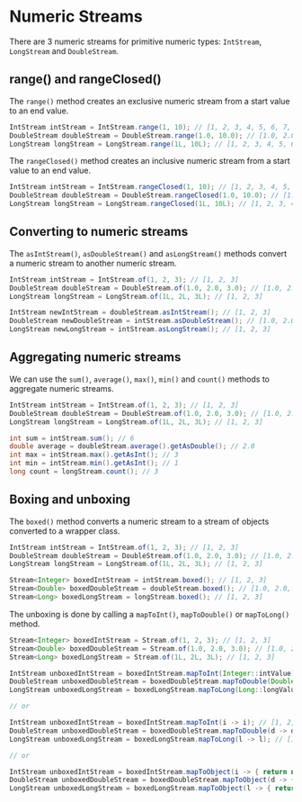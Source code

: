 # Numeric Streams

There are 3 numeric streams for primitive numeric types: `IntStream`, `LongStream` and `DoubleStream`.

## range() and rangeClosed()

The `range()` method creates an exclusive numeric stream from a start value to an end value.

```java
IntStream intStream = IntStream.range(1, 10); // [1, 2, 3, 4, 5, 6, 7, 8, 9]
DoubleStream doubleStream = DoubleStream.range(1.0, 10.0); // [1.0, 2.0, 3.0, 4.0, 5.0, 6.0, 7.0, 8.0, 9.0]
LongStream longStream = LongStream.range(1L, 10L); // [1, 2, 3, 4, 5, 6, 7, 8, 9]
```

The `rangeClosed()` method creates an inclusive numeric stream from a start value to an end value.

```java
IntStream intStream = IntStream.rangeClosed(1, 10); // [1, 2, 3, 4, 5, 6, 7, 8, 9, 10]
DoubleStream doubleStream = DoubleStream.rangeClosed(1.0, 10.0); // [1.0, 2.0, 3.0, 4.0, 5.0, 6.0, 7.0, 8.0, 9.0, 10.0]
LongStream longStream = LongStream.rangeClosed(1L, 10L); // [1, 2, 3, 4, 5, 6, 7, 8, 9, 10]
```

## Converting to numeric streams

The `asIntStream()`, `asDoubleStream()` and `asLongStream()` methods convert a numeric stream to another numeric stream.

```java
IntStream intStream = IntStream.of(1, 2, 3); // [1, 2, 3]
DoubleStream doubleStream = DoubleStream.of(1.0, 2.0, 3.0); // [1.0, 2.0, 3.0]
LongStream longStream = LongStream.of(1L, 2L, 3L); // [1, 2, 3]

IntStream newIntStream = doubleStream.asIntStream(); // [1, 2, 3]
DoubleStream newDoubleStream = intStream.asDoubleStream(); // [1.0, 2.0, 3.0]
LongStream newLongStream = intStream.asLongStream(); // [1, 2, 3]
```

## Aggregating numeric streams

We can use the `sum()`, `average()`, `max()`, `min()` and `count()` methods to aggregate numeric streams.

```java
IntStream intStream = IntStream.of(1, 2, 3); // [1, 2, 3]
DoubleStream doubleStream = DoubleStream.of(1.0, 2.0, 3.0); // [1.0, 2.0, 3.0]
LongStream longStream = LongStream.of(1L, 2L, 3L); // [1, 2, 3]

int sum = intStream.sum(); // 6
double average = doubleStream.average().getAsDouble(); // 2.0
int max = intStream.max().getAsInt(); // 3
int min = intStream.min().getAsInt(); // 1
long count = longStream.count(); // 3
```

## Boxing and unboxing

The `boxed()` method converts a numeric stream to a stream of objects converted to a wrapper class.

```java
IntStream intStream = IntStream.of(1, 2, 3); // [1, 2, 3]
DoubleStream doubleStream = DoubleStream.of(1.0, 2.0, 3.0); // [1.0, 2.0, 3.0]
LongStream longStream = LongStream.of(1L, 2L, 3L); // [1, 2, 3]

Stream<Integer> boxedIntStream = intStream.boxed(); // [1, 2, 3]
Stream<Double> boxedDoubleStream = doubleStream.boxed(); // [1.0, 2.0, 3.0]
Stream<Long> boxedLongStream = longStream.boxed(); // [1, 2, 3]
```

The unboxing is done by calling a `mapToInt()`, `mapToDouble()` or `mapToLong()` method.

```java
Stream<Integer> boxedIntStream = Stream.of(1, 2, 3); // [1, 2, 3]
Stream<Double> boxedDoubleStream = Stream.of(1.0, 2.0, 3.0); // [1.0, 2.0, 3.0]
Stream<Long> boxedLongStream = Stream.of(1L, 2L, 3L); // [1, 2, 3]

IntStream unboxedIntStream = boxedIntStream.mapToInt(Integer::intValue); // [1, 2, 3]
DoubleStream unboxedDoubleStream = boxedDoubleStream.mapToDouble(Double::doubleValue); // [1.0, 2.0, 3.0]
LongStream unboxedLongStream = boxedLongStream.mapToLong(Long::longValue); // [1, 2, 3]

// or

IntStream unboxedIntStream = boxedIntStream.mapToInt(i -> i); // [1, 2, 3]
DoubleStream unboxedDoubleStream = boxedDoubleStream.mapToDouble(d -> d); // [1.0, 2.0, 3.0]
LongStream unboxedLongStream = boxedLongStream.mapToLong(l -> l); // [1, 2, 3]

// or

IntStream unboxedIntStream = boxedIntStream.mapToObject(i -> { return new Integer(i); }); // [1, 2, 3]
DoubleStream unboxedDoubleStream = boxedDoubleStream.mapToObject(d -> { return new Double(d); }); // [1.0, 2.0, 3.0]
LongStream unboxedLongStream = boxedLongStream.mapToObject(l -> { return new Long(l); }); // [1, 2, 3]
```
